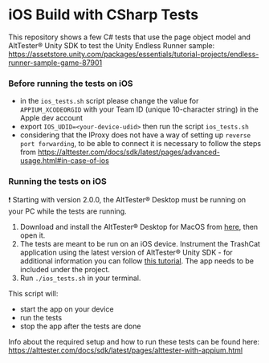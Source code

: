 # iOS Build with CSharp Tests

This repository shows a few C# tests that use the page object model and AltTester® Unity SDK to test the Unity Endless Runner sample:
https://assetstore.unity.com/packages/essentials/tutorial-projects/endless-runner-sample-game-87901

### Before running the tests on iOS
- in the `ios_tests.sh` script please change the value for `APPIUM_XCODEORGID` with your Team ID (unique 10-character string) in the Apple dev account
- export `IOS_UDID=<your-device-udid>` then run the script `ios_tests.sh`
- considering that the IProxy does not have a way of setting up `reverse port forwarding`, to be able to connect it is necessary to follow the steps from https://alttester.com/docs/sdk/latest/pages/advanced-usage.html#in-case-of-ios 

### Running the tests on iOS
❗ Starting with version 2.0.0, the AltTester® Desktop must be running on your PC while the tests are running.
1. Download and install the AltTester® Desktop for MacOS from [here](https://alttester.com/downloads/), then open it.
2. The tests are meant to be run on an iOS device. Instrument the TrashCat application using the latest version of AltTester® Unity SDK - for additional information you can follow [this tutorial](https://alttester.com/walkthrough-tutorial-upgrading-trashcat-to-2-0-x/#Instrument%20TrashCat%20with%20AltTester%20Unity%20SDK%20v.2.0.x). The app needs to be included under the project.
3. Run `./ios_tests.sh` in your terminal.

This script will:

- start the app on your device
- run the tests
- stop the app after the tests are done

Info about the required setup and how to run these tests can be found here:
https://alttester.com/docs/sdk/latest/pages/alttester-with-appium.html
